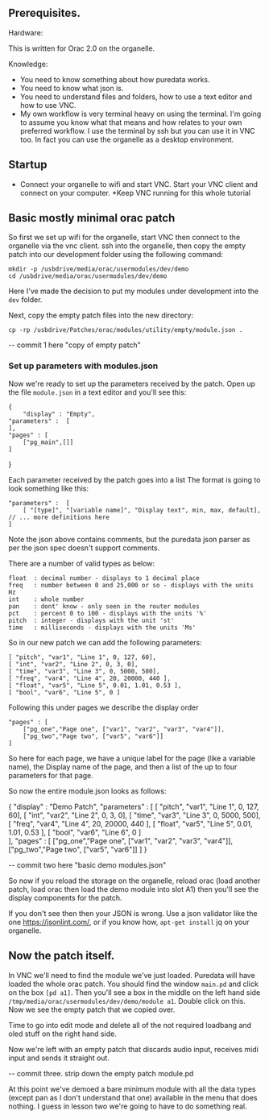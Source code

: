 ## Prerequisites.

Hardware: 

This is written for Orac 2.0 on the organelle.

Knowledge:

* You need to know something about how puredata works.
* You need to know what json is.
* You need to understand files and folders, how to use a text editor and how to use VNC.
* My own workflow is very terminal heavy on using the terminal.  I'm going to assume you know what that means and how relates to your own preferred workflow.  I use the terminal by ssh but you can use it in VNC too.  In fact you can use the organelle as a desktop environment.

## Startup

* Connect your organelle to wifi and start VNC.  Start your VNC client and connect on your computer.
*Keep VNC running for this whole tutorial

## Basic mostly minimal orac patch

So first we set up wifi for the organelle, start VNC then connect to the organelle via the vnc client.  ssh into the organelle, then copy the empty patch into our development folder using the  following command:

    mkdir -p /usbdrive/media/orac/usermodules/dev/demo
    cd /usbdrive/media/orac/usermodules/dev/demo

Here I've made the decision to put my modules under development into the `dev` folder.

Next, copy the empty patch files into the new directory:

    cp -rp /usbdrive/Patches/orac/modules/utility/empty/module.json .

-- commit 1 here "copy of empty patch"

### Set up parameters with modules.json

Now we're ready to set up the parameters received by the patch.  Open up the file `module.json` in a text editor and you'll see this:

    {
        "display" : "Empty",
    "parameters" :  [ 
    ],
    "pages" : [ 
        ["pg_main",[]]
    ]
}

Each parameter received by the patch goes into a list The format is going to look something like this:

    "parameters" :  [
        [ "[type]", "[variable name]", "Display text", min, max, default],
	// ... more definitions here
    ]

Note the json above contains comments, but the puredata json parser as per the json spec doesn't support comments.

There are a number of valid types as below:

    float  : decimal number - displays to 1 decimal place
    freq   : number between 0 and 25,000 or so - displays with the units Hz
    int    : whole number
    pan    : dont' know - only seen in the router modules
    pct    : percent 0 to 100 - displays with the units '%'
    pitch  : integer - displays with the unit 'st'
    time   : milliseconds - displays with the units 'Ms'

So in our new patch we can add the following parameters:

	[ "pitch", "var1", "Line 1", 0, 127, 60],
	[ "int", "var2", "Line 2", 0, 3, 0],
	[ "time", "var3", "Line 3", 0, 5000, 500],
	[ "freq", "var4", "Line 4", 20, 20000, 440 ],
	[ "float", "var5", "Line 5", 0.01, 1.01, 0.53 ],
	[ "bool", "var6", "Line 5", 0 ]		


Following this under pages we describe the display order

    "pages" : [ 
        ["pg_one","Page one", ["var1", "var2", "var3", "var4"]],
        ["pg_two","Page two", ["var5", "var6"]]
    ]

So here for each page, we have a unique label for the page (like a
variable name), the Display name of the page, and then a list of the
up to four parameters for that page.

So now the entire module.json looks as follows:

{
    "display" : "Demo Patch",
    "parameters" :  [
	[ "pitch", "var1", "Line 1", 0, 127, 60],
	[ "int", "var2", "Line 2", 0, 3, 0],
	[ "time", "var3", "Line 3", 0, 5000, 500],
	[ "freq", "var4", "Line 4", 20, 20000, 440 ],
	[ "float", "var5", "Line 5", 0.01, 1.01, 0.53 ],
	[ "bool", "var6", "Line 6", 0 ]        
    ],
    "pages" : [ 
        ["pg_one","Page one", ["var1", "var2", "var3", "var4"]],
        ["pg_two","Page two", ["var5", "var6"]]
    ]
}

-- commit two here "basic demo modules.json"

So now if you reload the storage on the organelle, reload orac (load another patch, load orac then load the demo module into slot A1) then you'll see the display components for the patch.

If you don't see then then your JSON is wrong.  Use a json validator like the one https://jsonlint.com/, or if you know how, `apt-get install` jq on your organelle.

## Now the patch itself.

In VNC we'll need to find the module we've just loaded.  Puredata will have loaded the whole orac patch.  You should find the window `main.pd` and click on the box `[pd a1]`.  Then you'll see a box in the middle on the left hand side `/tmp/media/orac/usermodules/dev/demo/module a1`.  Double click on this. Now we see the empty patch that we copied over.

Time to go into edit mode and delete all of the not required loadbang and oled stuff on the right hand side.

Now we're left with an empty patch that discards audio input, receives midi input and sends it straight out.

-- commit three.  strip down the empty patch module.pd

At this point we've demoed a bare minimum module with all the data types (except pan as I don't understand that one) available in the menu that does nothing.  I guess in lesson two we're going to have to do something real.

